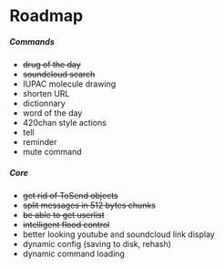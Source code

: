 # Roadmap

##### Commands

* ~~drug of the day~~
* ~~soundcloud search~~
* IUPAC molecule drawing
* shorten URL
* dictionnary
* word of the day
* 420chan style actions
* tell
* reminder
* mute command

##### Core

* ~~get rid of ToSend objects~~
* ~~split messages in 512 bytes chunks~~
* ~~be able to get userlist~~
* ~~intelligent flood control~~
* better looking youtube and soundcloud link display
* dynamic config (saving to disk, rehash)
* dynamic command loading

